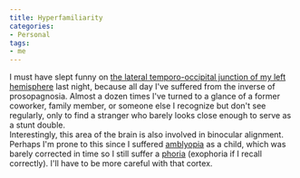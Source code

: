 ```yaml
---
title: Hyperfamiliarity
categories:
- Personal
tags:
- me
---
```


I must have slept funny on [the lateral temporo-occipital junction of my left hemisphere][1] last night, because all day I've suffered from the inverse of prosopagnosia.  Almost a dozen times I've turned to a glance of a former coworker, family member, or someone else I recognize but don't see regularly, only to find a stranger who barely looks close enough to serve as a stunt double.  
Interestingly, this area of the brain is also involved in binocular alignment.  Perhaps I'm prone to this since I suffered [amblyopia][2] as a child, which was barely corrected in time so I still suffer a [phoria][3] (exophoria if I recall correctly).  I'll have to be more careful with that cortex.

   [1]: http://brain.oxfordjournals.org/cgi/content/full/126/4/889
   [2]: http://www.lazyeye.org/
   [3]: http://www.pubmedcentral.nih.gov/articlerender.fcgi?artid=382651

